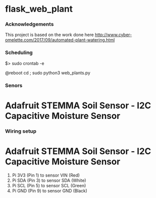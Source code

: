 # flask_web_plant


### Acknowledgements
This project is based on the work done here http://www.cyber-omelette.com/2017/09/automated-plant-watering.html


### Scheduling
$> sudo crontab -e

@reboot cd <your path to web_plants>; sudo python3 web_plants.py


### Senors
# Adafruit STEMMA Soil Sensor - I2C Capacitive Moisture Sensor

### Wiring setup
# Adafruit STEMMA Soil Sensor - I2C Capacitive Moisture Sensor
1. Pi 3V3 (Pin 1) to sensor VIN (Red)
2. Pi SDA (Pin 3) to sensor SDA (White)
3. Pi SCL (Pin 5) to sensor SCL (Green)
4. Pi GND (Pin 9) to sensor GND (Black)

